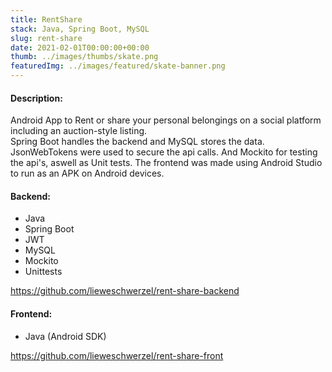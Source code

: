 ```yaml
---
title: RentShare
stack: Java, Spring Boot, MySQL
slug: rent-share
date: 2021-02-01T00:00:00+00:00
thumb: ../images/thumbs/skate.png
featuredImg: ../images/featured/skate-banner.png
---
```

#### Description:  
Android App to Rent or share your personal belongings on a social platform including an auction-style listing.<br/> 
Spring Boot handles the backend and MySQL stores the data. JsonWebTokens were used to secure the api calls. And Mockito for testing the api's, aswell as Unit tests. The frontend was made using Android Studio to run as an APK on Android devices.
<br />

#### Backend:    
<ul>
<li>Java</li>
<li>Spring Boot</li>
<li>JWT</li>
<li>MySQL</li>
<li>Mockito</li>
<li>Unittests</li>
</ul>

https://github.com/lieweschwerzel/rent-share-backend
#### Frontend:
<ul>
<li>Java (Android SDK)</li>
</ul>

https://github.com/lieweschwerzel/rent-share-front
<br />
<br />


